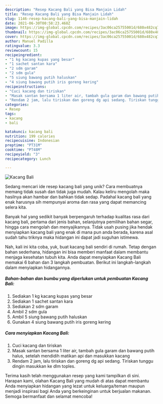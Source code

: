 ```yaml
---
description: "Resep Kacang Bali yang Bisa Manjain Lidah"
title: "Resep Kacang Bali yang Bisa Manjain Lidah"
slug: 1146-resep-kacang-bali-yang-bisa-manjain-lidah
date: 2021-06-30T00:58:23.468Z
image: https://img-global.cpcdn.com/recipes/3ac06ca25755001d/680x482cq70/kacang-bali-foto-resep-utama.jpg
thumbnail: https://img-global.cpcdn.com/recipes/3ac06ca25755001d/680x482cq70/kacang-bali-foto-resep-utama.jpg
cover: https://img-global.cpcdn.com/recipes/3ac06ca25755001d/680x482cq70/kacang-bali-foto-resep-utama.jpg
author: Manuel Padilla
ratingvalue: 3.3
reviewcount: 15
recipeingredient:
- "1 kg kacang kupas yang besar"
- "1 sachet santan kara"
- "2 sdm garam"
- "2 sdm gula"
- "5 siung bawang putih haluskan"
- "4 siung bawang putih iris goreng kering"
recipeinstructions:
- "Cuci kacang dan tiriskan"
- "Masak santan bersama 1 liter air, tambah gula garam dan bawang putih halus, setelah mendidih matikan api dan masukkan kacang"
- "Rendam 2 jam, lalu tiriskan dan goreng dg api sedang. Tiriskan tunggu dingin masukkan ke dlm toples."
categories:
- Resep
tags:
- kacang
- bali

katakunci: kacang bali 
nutrition: 199 calories
recipecuisine: Indonesian
preptime: "PT31M"
cooktime: "PT48M"
recipeyield: "3"
recipecategory: Lunch

---
```



![Kacang Bali](https://img-global.cpcdn.com/recipes/3ac06ca25755001d/680x482cq70/kacang-bali-foto-resep-utama.jpg)

Sedang mencari ide resep kacang bali yang unik? Cara membuatnya memang tidak susah dan tidak juga mudah. Kalau keliru mengolah maka hasilnya akan hambar dan bahkan tidak sedap. Padahal kacang bali yang enak harusnya sih mempunyai aroma dan rasa yang dapat memancing selera kita.

Banyak hal yang sedikit banyak berpengaruh terhadap kualitas rasa dari kacang bali, pertama dari jenis bahan, selanjutnya pemilihan bahan segar, hingga cara mengolah dan menyajikannya. Tidak usah pusing jika hendak menyiapkan kacang bali yang enak di mana pun anda berada, karena asal sudah tahu triknya maka hidangan ini dapat jadi suguhan istimewa.




Nah, kali ini kita coba, yuk, buat kacang bali sendiri di rumah. Tetap dengan bahan sederhana, hidangan ini bisa memberi manfaat dalam membantu menjaga kesehatan tubuh kita. Anda dapat menyiapkan Kacang Bali memakai 6 bahan dan 3 langkah pembuatan. Berikut ini langkah-langkah dalam menyiapkan hidangannya.

<!--inarticleads1-->

##### Bahan-bahan dan bumbu yang diperlukan untuk pembuatan Kacang Bali:

1. Sediakan 1 kg kacang kupas yang besar
1. Sediakan 1 sachet santan kara
1. Sediakan 2 sdm garam
1. Ambil 2 sdm gula
1. Ambil 5 siung bawang putih haluskan
1. Gunakan 4 siung bawang putih iris goreng kering




<!--inarticleads2-->

##### Cara menyiapkan Kacang Bali:

1. Cuci kacang dan tiriskan
1. Masak santan bersama 1 liter air, tambah gula garam dan bawang putih halus, setelah mendidih matikan api dan masukkan kacang
1. Rendam 2 jam, lalu tiriskan dan goreng dg api sedang. Tiriskan tunggu dingin masukkan ke dlm toples.




Terima kasih telah menggunakan resep yang kami tampilkan di sini. Harapan kami, olahan Kacang Bali yang mudah di atas dapat membantu Anda menyiapkan hidangan yang lezat untuk keluarga/teman maupun menjadi inspirasi bagi Anda yang berkeinginan untuk berjualan makanan. Semoga bermanfaat dan selamat mencoba!
